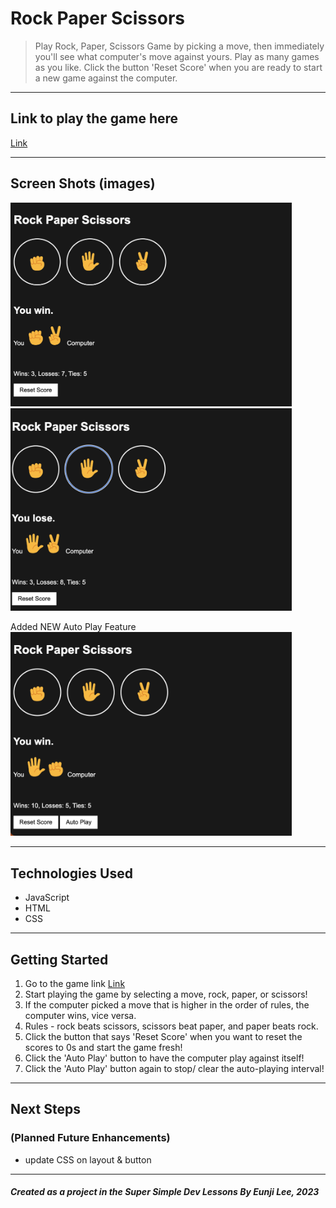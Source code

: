 # Rock Paper Scissors

> Play Rock, Paper, Scissors Game by picking a move, then immediately you'll see what computer's move against yours. Play as many games as you like. Click the button 'Reset Score' when you are ready to start a new game against the computer.

---

## Link to play the game here

[Link](https://eunjistewart.github.io/rock-paper-scissors/)

---

## Screen Shots (images)

<img src="./images/screenshot-game1.png" alt="rock paper scissors game" width="450" display="inline-block"/>

<img src="./images/screenshot-game2.png" alt="rock paper scissors game" width="450" display="inline-block"/>

Added NEW Auto Play Feature 
<img src="./images/screenshot-game3.png" alt="rock paper scissors game" width="450" display="inline-block"/>

---

## Technologies Used

- JavaScript
- HTML
- CSS

---

## Getting Started

1.  Go to the game link
    [Link](https://eunjistewart.github.io/rock-paper-scissors/)
2.  Start playing the game by selecting a move, rock, paper, or scissors!
3.  If the computer picked a move that is higher in the order of rules, the computer wins, vice versa.
4.  Rules - rock beats scissors, scissors beat paper, and paper beats rock.
5.  Click the button that says 'Reset Score' when you want to reset the scores to 0s and start the game fresh!
6.  Click the 'Auto Play' button to have the computer play against itself!
7.  Click the 'Auto Play' button again to stop/ clear the auto-playing interval!

---

## Next Steps

### (Planned Future Enhancements)

- update CSS on layout & button

---

##### Created as a project in the Super Simple Dev Lessons By Eunji Lee, 2023
